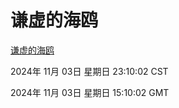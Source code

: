 # 谦虚的海鸥
[谦虚的海鸥](http://219.139.197.74:56308/qxdho/course/base/hotlink/index.php)

2024年 11月 03日 星期日 23:10:02 CST

2024年 11月 03日 星期日 15:10:02 GMT
